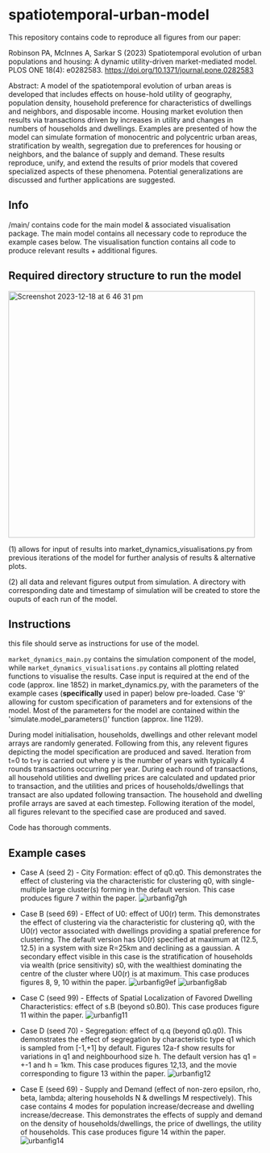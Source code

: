 # spatiotemporal-urban-model
This repository contains code to reproduce all figures from our paper:

Robinson PA, McInnes A, Sarkar S (2023) Spatiotemporal evolution of urban populations and housing: A dynamic utility-driven market-mediated model. PLOS ONE 18(4): e0282583. https://doi.org/10.1371/journal.pone.0282583


Abstract: A model of the spatiotemporal evolution of urban areas is developed that includes effects on house-hold utility of geography, population density, household preference for characteristics of dwellings and neighbors, and disposable income. Housing market evolution then results via transactions driven by increases in utility and changes in numbers of households and dwellings. Examples are presented of how the model can simulate formation of monocentric and polycentric urban areas, stratification by wealth, segregation due to preferences for housing or neighbors, and the balance of supply and demand. These results reproduce, unify, and extend the results of prior models that covered specialized aspects of these phenomena. Potential generalizations are discussed and further applications are suggested.



## Info 

/main/ contains code for the main model & associated visualisation package. The main model contains all necessary code to reproduce the example cases below. The visualisation function contains all code to produce relevant results + additional figures.


## Required directory structure to run the model

<img width="489" alt="Screenshot 2023-12-18 at 6 46 31 pm" src="https://github.com/a-mcinnes/spatiotemporal-urban-model/assets/55568285/5c485350-8244-48bc-824a-64795c99b9fb">

(1) allows for input of results into market_dynamics_visualisations.py from previous iterations of the model for further analysis of results & alternative plots.

(2) all data and relevant figures output from simulation. A directory with corresponding date and timestamp of simulation will be created to store the ouputs of each run of the model.



## Instructions

this file should serve as instructions for use of the model.

`market_dynamics_main.py` contains the simulation component of the model, while `market_dynamics_visualisations.py` contains all plotting related functions to visualise the results. Case input is required at the end of the code (approx. line 1852) in market_dynamics.py, with the parameters of the example cases (**specifically** used in paper) below pre-loaded. Case '9' allowing for custom specification of parameters and for extensions of the model. Most of the parameters for the model are contained within the 'simulate.model_parameters()' function (approx. line 1129). 

During model initialisation, households, dwellings and other relevant model arrays are randomly generated. Following from this, any relevent figures depicting the model specification are produced and saved. Iteration from t=0 to t=y is carried out where y is the number of years with typically 4 rounds transactions occurring per year. During each round of transactions, all household utilities and dwelling prices are calculated and updated prior to transaction, and the utilities and prices of households/dwellings that transact are also updated following transaction. The household and dwelling profile arrays are saved at each timestep. Following iteration of the model, all figures relevant to the specified case are produced and saved.

Code has thorough comments.


## Example cases

- Case A (seed 2) - City Formation: effect of q0.q0. This demonstrates the effect of clustering via the characteristic for clustering q0, with single-multiple large cluster(s) forming in the default version. This case produces figure 7 within the paper. 
![urbanfig7gh](https://github.com/a-mcinnes/spatiotemporal-urban-model/assets/55568285/a050ec51-eb8b-42e3-8f09-afa2f0f47e0a)

- Case B (seed 69) - Effect of U0: effect of U0(r) term. This demonstrates the effect of clustering via the characteristic for clustering q0, with the U0(r) vector associated with dwellings providing a spatial preference for clustering. The default version has U0(r) specified at maximum at (12.5, 12.5) in a system with size R=25km and declining as a gaussian. A secondary effect visible in this case is the stratification of households via wealth (price sensitivity) s0, with the wealthiest dominating the centre of the cluster where U0(r) is at maximum. This case produces figures 8, 9, 10 within the paper.
![urbanfig9ef](https://github.com/a-mcinnes/spatiotemporal-urban-model/assets/55568285/e966d710-1ac4-4b83-8316-bb8a114253f0)
![urbanfig8ab](https://github.com/a-mcinnes/spatiotemporal-urban-model/assets/55568285/00dd843d-e547-483b-9882-261afa95e63a)

- Case C (seed 99) - Effects of Spatial Localization of Favored Dwelling Characteristics: effect of s.B (beyond s0.B0). This case produces figure 11 within the paper.
![urbanfig11](https://github.com/a-mcinnes/spatiotemporal-urban-model/assets/55568285/432b9c4b-2b12-4242-ac76-38c3d2a09dc4)



- Case D (seed 70) - Segregation: effect of q.q (beyond q0.q0). This demonstrates the effect of segregation by characteristic type q1 which is sampled from [-1,+1] by default. Figures 12a-f show results for variations in q1 and neighbourhood size h. The default version has q1 = +-1 and h = 1km. This case produces figures 12,13, and the movie corresponding to figure 13 within the paper.
![urbanfig12](https://github.com/a-mcinnes/spatiotemporal-urban-model/assets/55568285/e658d278-254a-42a8-9525-3493a5f684fb)



- Case E (seed 69) - Supply and Demand (effect of non-zero epsilon, rho, beta, lambda; altering households N & dwellings M respectively). This case contains 4 modes for population increase/decrease and dwelling increase/decrease. This demonstrates the effects of supply and demand on the density of households/dwellings, the price of dwellings, the utility of households. This case produces figure 14 within the paper.
![urbanfig14](https://github.com/a-mcinnes/spatiotemporal-urban-model/assets/55568285/9e6e40a3-c234-40d2-9d0a-551462a52687)
